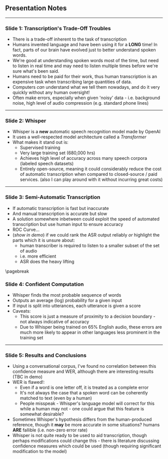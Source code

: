 ## Presentation Notes

---

### Slide 1: Transcription's Trade-Off Troubles

* There is a trade-off inherent to the task of transcription
* Humans invented language and have been using it for a **LONG** time! In fact, parts of our brain have evolved just to better understand spoken words.
* We're good at understanding spoken words most of the time, but need to listen in real time and may need to listen multiple times before we're sure what's been said.
* Humans need to be paid for their work, thus human transcription is an expensive task when transcribing large quantities of data.
* Computers *can* understand what we tell them nowadays, and do it very quickly without any human oversight!
* Often make errors, especially when given 'noisy' data - i.e. background noise, high level of audio compression (e.g. standard phone lines)

---

### Slide 2: Whisper

* Whisper is a **new** automatic speech recognition model made by OpenAI
* It uses a well-respected model architecture called a *Transformer*
* What makes it stand out is:
    + Supervised training
    + Very large training set (680,000 hrs)
    + Achieves high level of accuracy across many speech corpora (labeled speech datasets)
    + Entirely open-source, meaning it could considerably reduce the cost of automatic transcription when compared to closed-source / paid services. (also I can play around with it without incurring great costs)

---

### Slide 3: Semi-Automatic Transcription

* If automatic transcription is fast but inaccurate
* And manual transcription is accurate but slow
* A solution somewhere inbetween could exploit the speed of automated transcription but use human input to ensure accuracy
* ROC Curve...
* (*show in demo*) if we could rank the ASR output reliably *or* highlight the parts which it is unsure about:
    + human transcriber is required to listen to a smaller subset of the set of audio
    + i.e. more efficient
    + ASR does the heavy lifting

\pagebreak

### Slide 4: Confident Computation

* Whisper finds the most probable sequence of words
* Outputs an average (log) probability for a given input
* If input is split into utterances, each utterance is given a score
* Caveats:
    + This score is just a measure of proximity to a decision boundary - not always indicative of accuracy
    + Due to Whisper being trained on 65% English audio, these errors are much more likely to appear in other languages less prominent in the training set

---

### Slide 5: Results and Conclusions

* Using a conversational corpus, I've found no correlation between this confidence measure and WER, although there are interesting results (TBC in demo)
* WER is flawed!:
    + Even if a word is one letter off, it is treated as a complete error
    + It's not always the case that a spoken word can be coherently matched to text (even by a human)
    + People misspeak - Whisper's language model will correct for this while a human may not - one could argue that this feature is somewhat desirable?
* Sometimes Whisper's hypothesis differs from the human-produced reference, though it **may** be more accurate in some situations? humans **ARE** fallible (i.e. non-zero error rate)
* Whisper is not quite ready to be used to aid transcription, though perhaps modifications could change this - there is literature discussing confidence measures which could be used (though requiring significant modification to the model)
